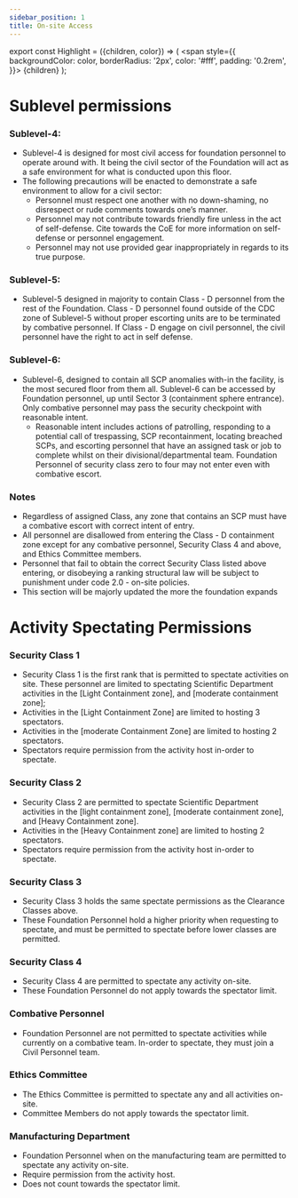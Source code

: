 ```yaml
---
sidebar_position: 1
title: On-site Access
---
```



export const Highlight = ({children, color}) => (
<span
style={{
      backgroundColor: color,
      borderRadius: '2px',
      color: '#fff',
      padding: '0.2rem',
    }}>
{children}
</span>
);

# Sublevel permissions

### Sublevel-4:
- Sublevel-4 is designed for most civil access for foundation personnel to operate around with. It being the civil sector of the Foundation will act as a safe environment for what is conducted upon this floor.
- The following precautions will be enacted to demonstrate a safe environment to allow for a civil sector:
  - Personnel must respect one another with no down-shaming, no disrespect or rude comments towards one’s manner.
  - Personnel may not contribute towards friendly fire unless in the act of self-defense. Cite towards the CoE for more information on self-defense or personnel engagement.
  - Personnel may not use provided gear inappropriately in regards to its true purpose.

### Sublevel-5: 
- Sublevel-5 designed in majority to contain Class - D personnel from the rest of the Foundation. Class - D personnel found outside of the CDC zone of Sublevel-5 without proper escorting units are to be terminated by combative personnel. If Class - D engage on civil personnel, the civil personnel have the right to act in self defense.

### Sublevel-6: 
- Sublevel-6, designed to contain all SCP anomalies with-in the facility, is the most secured floor from them all. Sublevel-6 can be accessed by Foundation personnel, up until Sector 3 (containment sphere entrance). Only combative personnel may pass the security checkpoint with reasonable intent.
  - Reasonable intent includes actions of patrolling, responding to a potential call of trespassing, SCP recontainment, locating breached SCPs, and escorting personnel that have an assigned task or job to complete whilst on their divisional/departmental team. Foundation Personnel of security class zero to four may not enter even with combative escort.

### Notes
- Regardless of assigned Class, any zone that contains an SCP must have a combative escort with correct intent of entry.
- All personnel are disallowed from entering the Class - D containment zone except for any combative personnel, Security Class 4 and above, and Ethics Committee members.
- Personnel that fail to obtain the correct Security Class listed above entering, or disobeying a ranking structural law will be subject to punishment under code 2.0 - on-site policies.
- This section will be majorly updated the more the foundation expands

# Activity Spectating Permissions

### Security Class 1
- Security Class 1 is the first rank that is permitted to spectate activities on site. These personnel are limited to spectating Scientific Department activities in the [Light Containment zone], and [moderate containment zone]; 
- Activities in the [Light Containment Zone] are limited to hosting 3 spectators.
- Activities in the [moderate Containment Zone] are limited to hosting 2 spectators. 
- Spectators require permission from the activity host in-order to spectate.

### Security Class 2
- Security Class 2 are permitted to spectate Scientific Department activities in the [light containment zone], [moderate containment zone], and [Heavy Containment zone].
- Activities in the [Heavy Containment zone] are limited to hosting 2 spectators.
- Spectators require permission from the activity host in-order to spectate. 

### Security Class 3
- Security Class 3 holds the same spectate permissions as the Clearance Classes above. 
- These Foundation Personnel hold a higher priority when requesting to spectate, and must be permitted to spectate before lower classes are permitted.

### Security Class 4
- Security Class 4 are permitted to spectate any activity on-site. 
- These Foundation Personnel do not apply towards the spectator limit.

### Combative Personnel 
- Foundation Personnel are not permitted to spectate activities while currently on a combative team. In-order to spectate, they must join a Civil Personnel team. 

### Ethics Committee
- The Ethics Committee is permitted to spectate any and all activities on-site.
- Committee Members do not apply towards the spectator limit. 

### Manufacturing Department
- Foundation Personnel when on the manufacturing team are permitted to spectate any activity on-site.
- Require permission from the activity host.
- Does not count towards the spectator limit.

